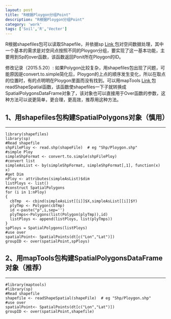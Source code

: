 ```yaml
---
layout: post
title: "R根据Ploygon分组Point"
description: "R根据Ploygon分组Point"
category: 'work'
tags: ['Soil','R','Vecter']
---
```


R根据shapefiles包可以读取Shapefile，并依据sp [Link ](http://cran.r-project.org/package=sp)包对空间数据处理，其中一个基本的需求是对空间点按照不同的Ploygon分组，要实现了这一基本功能，主要用到Sp的over函数，该函数返回Ponit所在Ploygon的ID。

修改记录（2015.5.20）: 如果Polygon比较复杂，用shapefiles包出现了问题，可能原因是convert.to.simple简化后，Ploygon的上点的顺序发生变化，所以在取点的位置时，有的点明明在Ploygon里面而没有找到。可以用mapTools [Link ](http://cran.r-project.org/web/packages/maptools/index.html)包readShapeSpatial函数，该函数使shapefiles一下子就转换成SpatialPolygonsDataFrame对象了，该对象也可以直接用于Over函数的参数，这种方法可以说更简单，更合理，更高效，推荐用这种方法。


<!--more-->

1、用shapefiles包构建SpatialPolygons对象（慎用）
- 

----------

    library(shapefiles)
    library(sp)
    #Read shapefile
    shpFilePloy <- read.shp(shapeFile)  # eg "Shp/Ploygon.shp"
    #simple Ploy
    simpleShpFormat <- convert.to.simple(shpFilePloy)
    #convert list
    simpleAsList <- by(simpleShpFormat, simpleShpFormat[,1], function(x) x)
    #get Dim
    nPloy <- attributes(simpleAsList)$dim
    listPloys <- list()
    #construct SpatialPolygons
    for (i in 1:nPloy) 
    {
      cbTmp  <- cbind(simpleAsList[[i]]$X,simpleAsList[[i]]$Y)
      plyTmp <- Polygon(cbTmp)
      id <-paste("p",i,sep='')
      plyTmps<-Polygons(list(Polygon(plyTmp)),id)
      listPloys <- append(listPloys, list(plyTmps))
    }
    spPloys = SpatialPolygons(listPloys)
    #use over
    spatialPoint<- SpatialPoints(dt[c("Lon","Lat")])
    groupID <- over(spatialPoint,spPloys)

2、用mapTools包构建SpatialPolygonsDataFrame对象（推荐）
- 

----------

    #library(maptools)
    #library(sp)
    #Read shapefile
    shapefile <- readShapeSpatial(shapeFile)  # eg "Shp/Ploygon.shp"
    #use over
    spatialPoint<- SpatialPoints(dt[c("Lon","Lat")])
    groupID <- over(spatialPoint,shapefile)







